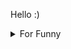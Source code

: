

Hello :)  <details>

<summary>For Funny</summary>




<!--START_SECTION:waka-->
![Code Time](http://img.shields.io/badge/Code%20Time-181%20hrs%2047%20mins-blue)

![Profile Views](http://img.shields.io/badge/Profile%20Views-9-blue)

**🐱 My GitHub Data** 

> 🏆 560 Contributions in the Year 2022
 > 
> 📦 76.7 kB Used in GitHub's Storage 
 > 
> 💼 Opted to Hire
 > 
> 📜 48 Public Repositories 
 > 
> 🔑 1 Private Repository 
 > 
**I'm a Night 🦉** 

```text
🌞 Morning    83 commits     ████░░░░░░░░░░░░░░░░░░░░░   16.09% 
🌆 Daytime    154 commits    ███████░░░░░░░░░░░░░░░░░░   29.84% 
🌃 Evening    132 commits    ██████░░░░░░░░░░░░░░░░░░░   25.58% 
🌙 Night      147 commits    ███████░░░░░░░░░░░░░░░░░░   28.49%

```
📅 **I'm Most Productive on Monday** 

```text
Monday       101 commits    █████░░░░░░░░░░░░░░░░░░░░   19.57% 
Tuesday      53 commits     ██░░░░░░░░░░░░░░░░░░░░░░░   10.27% 
Wednesday    70 commits     ███░░░░░░░░░░░░░░░░░░░░░░   13.57% 
Thursday     69 commits     ███░░░░░░░░░░░░░░░░░░░░░░   13.37% 
Friday       97 commits     ████░░░░░░░░░░░░░░░░░░░░░   18.8% 
Saturday     55 commits     ██░░░░░░░░░░░░░░░░░░░░░░░   10.66% 
Sunday       71 commits     ███░░░░░░░░░░░░░░░░░░░░░░   13.76%

```


📊 **This Week I Spent My Time On** 

```text
⌚︎ Time Zone: Europe/Istanbul

💬 Programming Languages: 
JSON                     45 mins             ██████████████░░░░░░░░░░░   59.1% 
Markdown                 16 mins             █████░░░░░░░░░░░░░░░░░░░░   20.72% 
Other                    6 mins              ██░░░░░░░░░░░░░░░░░░░░░░░   8.23% 
JavaScript               5 mins              █░░░░░░░░░░░░░░░░░░░░░░░░   7.0% 
CSS                      3 mins              █░░░░░░░░░░░░░░░░░░░░░░░░   4.51%

🐱‍💻 Projects: 
Unknown Project          48 mins             ███████████████░░░░░░░░░░   62.88% 
byepix.com-s3-bucket     13 mins             ████░░░░░░░░░░░░░░░░░░░░░   17.6% 
cv-builder               7 mins              ██░░░░░░░░░░░░░░░░░░░░░░░   10.35% 
awaseru                  7 mins              ██░░░░░░░░░░░░░░░░░░░░░░░   9.17%

```

**I Mostly Code in JavaScript** 

```text
JavaScript               19 repos            ████████████░░░░░░░░░░░░░   47.5% 
HTML                     7 repos             ████░░░░░░░░░░░░░░░░░░░░░   17.5% 
CSS                      6 repos             ███░░░░░░░░░░░░░░░░░░░░░░   15.0% 
Swift                    5 repos             ███░░░░░░░░░░░░░░░░░░░░░░   12.5% 
TypeScript               2 repos             █░░░░░░░░░░░░░░░░░░░░░░░░   5.0%

```



 Last Updated on 28/09/2022 19:00:36 UTC
<!--END_SECTION:waka-->

</details>

